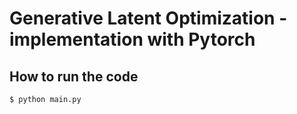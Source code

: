 # Generative Latent Optimization - implementation with Pytorch

## How to run the code
```
$ python main.py
```
